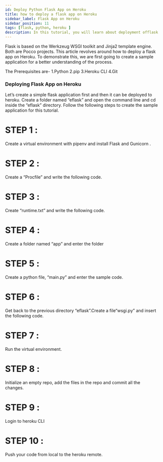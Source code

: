 ```yaml
---
id: Deploy Python Flask App on Heroku
title: how to deploy a flask app on Heroku
sidebar_label: Flask App on Heroku
sidebar_position: 11
tags: [flask, python, heroku ]
description: In this tutorial, you will learn about deployment offlask app on Heroku.
---
```


 Flask is based on the Werkzeug WSGI toolkit and Jinja2 template engine. Both are Pocco projects. This article revolves around how to deploy a flask app on Heroku. To demonstrate this, we are first going to create a sample application for a better understanding of the process. 

The Prerequisites are-
1.Python
2.pip
3.Heroku CLI
4.Git

### Deploying Flask App on Heroku

Let’s create a simple flask application first and then it can be deployed to heroku. Create a folder named “eflask” and open the command line and cd inside the “eflask” directory. Follow the following steps to create the sample application for this tutorial.

 # STEP 1 :
  Create a virtual environment with pipenv and install Flask and Gunicorn .

 # STEP 2 : 
 Create a “Procfile” and write the following code. 

 # STEP 3 :
  Create “runtime.txt” and write the following code.

 # STEP 4 : 
 Create a folder named “app” and enter the folder

 # STEP 5 : 
 Create a python file, “main.py” and enter the sample code.

 # STEP 6 :
 Get back to the previous directory “eflask”.Create a file“wsgi.py” and insert the following code.

 # STEP 7 :
  Run the virtual environment.

# STEP 8 :
 Initialize an empty repo, add the files in the repo and commit all the changes.

# STEP 9 : 
Login to heroku CLI 

# STEP 10 : 
Push your code from local to the heroku remote. 
